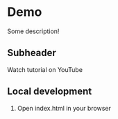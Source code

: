 # Demo

Some description!

## Subheader

Watch tutorial on YouTube

## Local development

1. Open index.html in your browser
